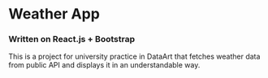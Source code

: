 # Weather App
### Written on React.js + Bootstrap

This is a project for university practice in DataArt that fetches weather data from public API and displays it in an understandable way.